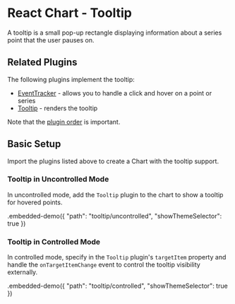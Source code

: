 # React Chart - Tooltip

A tooltip is a small pop-up rectangle displaying information about a series point that the user pauses on.

## Related Plugins

The following plugins implement the tooltip:

- [EventTracker](../reference/event-tracker.md) - allows you to handle a click and hover on a point or series
- [Tooltip](../reference/tooltip.md) - renders the tooltip

Note that the [plugin order](./plugin-overview.md#plugin-order) is important.

## Basic Setup

Import the plugins listed above to create a Chart with the tooltip support.

### Tooltip in Uncontrolled Mode

In uncontrolled mode, add the `Tooltip` plugin to the chart to show a tooltip for hovered points.

.embedded-demo({ "path": "tooltip/uncontrolled", "showThemeSelector": true })

### Tooltip in Controlled Mode

In controlled mode, specify in the `Tooltip` plugin's `targetItem` property and handle the `onTargetItemChange` event to control the tooltip visibility externally.

.embedded-demo({ "path": "tooltip/controlled", "showThemeSelector": true })
